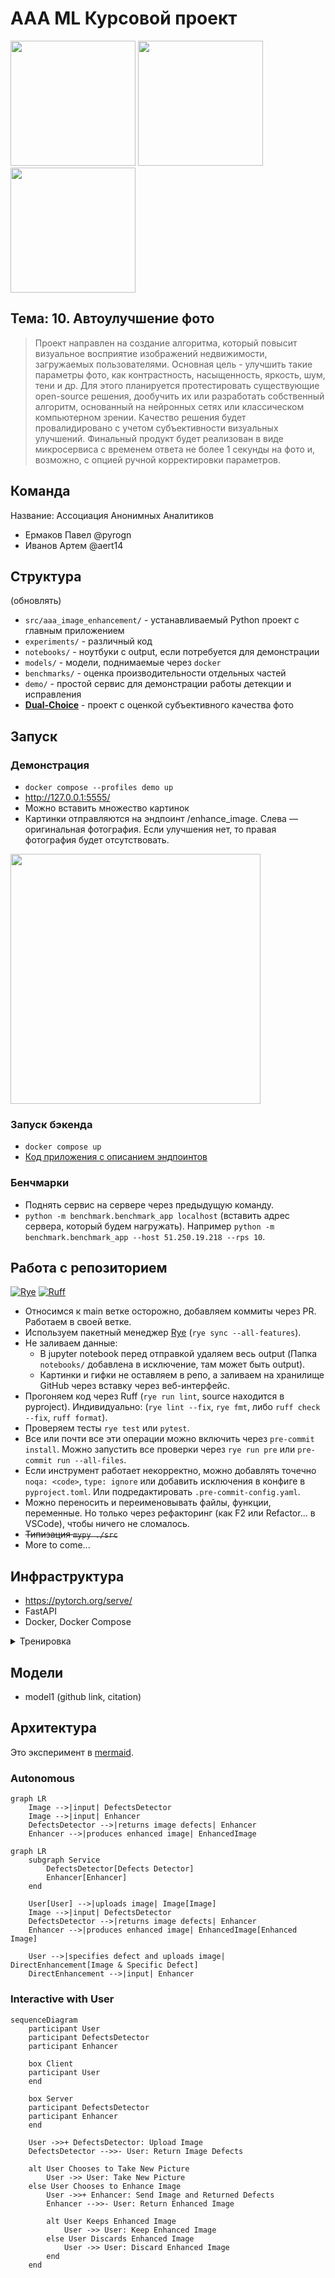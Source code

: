 # AAA ML Курсовой проект

<img src=https://github.com/pyrogn/aaa-image-enhancement/assets/60060559/95375b2f-fc93-4851-889e-40052e800f14 height=200>
<img src=https://github.com/pyrogn/aaa-image-enhancement/assets/60060559/938d7e83-e212-453e-998c-4a4d790b72be height=200>
<img src=https://github.com/pyrogn/aaa-image-enhancement/assets/60060559/13f9668f-43e7-4069-b3d9-6a9400410ec6 height=200>


## Тема: 10. Автоулучшение фото

> Проект направлен на создание алгоритма, который повысит визуальное восприятие изображений недвижимости, загружаемых пользователями. Основная цель - улучшить такие параметры фото, как контрастность, насыщенность, яркость, шум, тени и др. Для этого планируется протестировать существующие open-source решения, дообучить их или разработать собственный алгоритм, основанный на нейронных сетях или классическом компьютерном зрении. Качество решения будет провалидировано с учетом субъективности визуальных улучшений. Финальный продукт будет реализован в виде микросервиса с временем ответа не более 1 секунды на фото и, возможно, с опцией ручной корректировки параметров.

## Команда

Название: Ассоциация Анонимных Аналитиков

- Ермаков Павел @pyrogn
- Иванов Артем @aert14

## Структура

(обновлять)

- `src/aaa_image_enhancement/` - устанавливаемый Python проект с главным приложением
- `experiments/` - различный код
- `notebooks/` - ноутбуки с output, если потребуется для демонстрации
- `models/` - модели, поднимаемые через `docker`
- `benchmarks/` - оценка производительности отдельных частей
- `demo/` - простой сервис для демонстрации работы детекции и исправления
- **[Dual-Choice](https://github.com/pyrogn/aaa-dual-choice)** - проект с оценкой субъективного качества фото

## Запуск

### Демонстрация

- `docker compose --profiles demo up`
- http://127.0.0.1:5555/
- Можно вставить множество картинок
- Картинки отправляются на эндпоинт /enhance_image. Слева — оригинальная фотография. Если улучшения нет, то правая фотография будет отсутствовать.

<img src=[https://github.com/pyrogn/aaa-image-enhancement/assets/60060559/13f9668f-43e7-4069-b3d9-6a9400410ec6](https://github.com/pyrogn/aaa-image-enhancement/assets/60060559/0eb76c6b-4261-4a04-8535-298a4ab806c5) height=400>


### Запуск бэкенда

- `docker compose up`
- [Код приложения с описанием эндпоинтов](./src/aaa_image_enhancement/app.py)

### Бенчмарки

- Поднять сервис на сервере через предыдущую команду.
- `python -m benchmark.benchmark_app localhost` (вставить адрес сервера, который будем нагружать). Например `python -m benchmark.benchmark_app --host 51.250.19.218 --rps 10`.

## Работа с репозиторием
[![Rye](https://img.shields.io/endpoint?url=https://raw.githubusercontent.com/astral-sh/rye/main/artwork/badge.json)](https://rye-up.com) [![Ruff](https://img.shields.io/endpoint?url=https://raw.githubusercontent.com/astral-sh/ruff/main/assets/badge/v2.json)](https://github.com/astral-sh/ruff)

- Относимся к main ветке осторожно, добавляем коммиты через PR. Работаем в своей ветке.
- Используем пакетный менеджер [Rye](https://github.com/astral-sh/rye) (`rye sync --all-features`).
- Не заливаем данные:
  - В jupyter notebook перед отправкой удаляем весь output (Папка `notebooks/` добавлена в исключение, там может быть output).
  - Картинки и гифки не оставляем в репо, а заливаем на хранилище GitHub через вставку через веб-интерфейс.
- Прогоняем код через Ruff (`rye run lint`, source находится в pyproject). Индивидуально: (`rye lint --fix`, `rye fmt`, либо `ruff check --fix`, `ruff format`).
- Проверяем тесты `rye test` или `pytest`.
- Все или почти все эти операции можно включить через `pre-commit install`. Можно запустить все проверки через `rye run pre` или `pre-commit run --all-files`.
- Если инструмент работает некорректно, можно добавлять точечно `noqa: <code>`, `type: ignore` или добавить исключения в конфиге в `pyproject.toml`. Или подредактировать `.pre-commit-config.yaml`.
- Можно переносить и переименовывать файлы, функции, переменные. Но только через рефакторинг (как F2 или Refactor... в VSCode), чтобы ничего не сломалось.
- ~~Типизация `mypy ./src`~~
- More to come...

## Инфраструктура

- https://pytorch.org/serve/
- FastAPI
- Docker, Docker Compose


<details>
  <summary>Тренировка</summary>

```mermaid
flowchart TB
    subgraph docker1["Docker Container 1"]
        torchServe1[TorchServe]
        model1[PyTorch Model 1]
        torchServe1 --> model1
    end

    subgraph docker2["Docker Container 2"]
        torchServe2[TorchServe]
        model2[PyTorch Model 2]
        torchServe2 --> model2
    end

    subgraph docker3["Docker Container 3"]
        torchServe3[TorchServe]
        model3[PyTorch Model 3]
        torchServe3 --> model3
    end

    subgraph dockermain["Docker Container for Service"]
        mainModule[Main Module]
    end
        mainModule -->|Sends image| docker1
        mainModule -->|Sends image| docker2
        mainModule -->|Sends image| docker3

    docker1 -->|Returns new image| mainModule
    docker2 -->|Returns new image| mainModule
    docker3 -->|Returns new image| mainModule

    style mainModule fill:#f9f,stroke:#333,stroke-width:2px
    style docker1 fill:#bbf,stroke:#333,stroke-width:2px
    style docker2 fill:#bbf,stroke:#333,stroke-width:2px
    style docker3 fill:#bbf,stroke:#333,stroke-width:2px
```

</details>


## Модели

- model1 (github link, citation)

## Архитектура

Это эксперимент в [mermaid](https://mermaid.js.org/).

### Autonomous

```mermaid
graph LR
    Image -->|input| DefectsDetector
    Image -->|input| Enhancer
    DefectsDetector -->|returns image defects| Enhancer
    Enhancer -->|produces enhanced image| EnhancedImage
```

```mermaid
graph LR
    subgraph Service
        DefectsDetector[Defects Detector]
        Enhancer[Enhancer]
    end

    User[User] -->|uploads image| Image[Image]
    Image -->|input| DefectsDetector
    DefectsDetector -->|returns image defects| Enhancer
    Enhancer -->|produces enhanced image| EnhancedImage[Enhanced Image]

    User -->|specifies defect and uploads image| DirectEnhancement[Image & Specific Defect]
    DirectEnhancement -->|input| Enhancer
```

### Interactive with User

```mermaid
sequenceDiagram
    participant User
    participant DefectsDetector
    participant Enhancer

    box Client
    participant User
    end

    box Server
    participant DefectsDetector
    participant Enhancer
    end

    User ->>+ DefectsDetector: Upload Image
    DefectsDetector -->>- User: Return Image Defects

    alt User Chooses to Take New Picture
        User ->> User: Take New Picture
    else User Chooses to Enhance Image
        User ->>+ Enhancer: Send Image and Returned Defects
        Enhancer -->>- User: Return Enhanced Image

        alt User Keeps Enhanced Image
            User ->> User: Keep Enhanced Image
        else User Discards Enhanced Image
            User ->> User: Discard Enhanced Image
        end
    end
```
